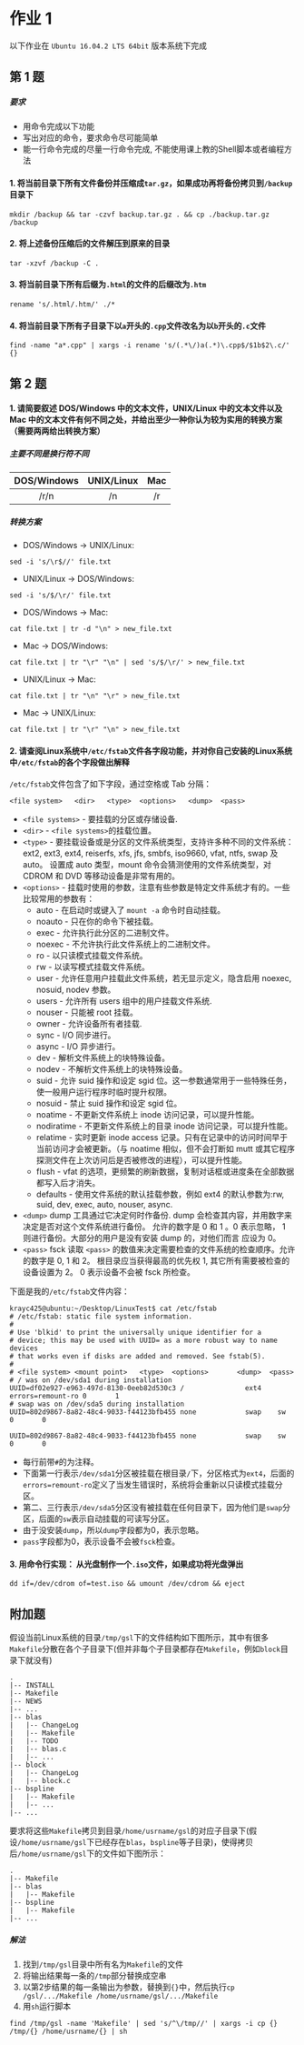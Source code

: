 # 作业 1

以下作业在 `Ubuntu 16.04.2 LTS 64bit` 版本系统下完成

## 第 1 题

##### 要求

* 用命令完成以下功能
* 写出对应的命令，要求命令尽可能简单
* 能一行命令完成的尽量一行命令完成, 不能使用课上教的Shell脚本或者编程方法

#### 1. 将当前目录下所有文件备份并压缩成`tar.gz`，如果成功再将备份拷贝到`/backup`目录下

```
mkdir /backup && tar -czvf backup.tar.gz . && cp ./backup.tar.gz /backup
```

#### 2. 将上述备份压缩后的文件解压到原来的目录

```
tar -xzvf /backup -C .
```

#### 3. 将当前目录下所有后缀为`.html`的文件的后缀改为`.htm`

```
rename 's/.html/.htm/' ./*
```

#### 4. 将当前目录下所有子目录下以`a`开头的`.cpp`文件改名为以`b`开头的`.c`文件

```
find -name "a*.cpp" | xargs -i rename 's/(.*\/)a(.*)\.cpp$/$1b$2\.c/' {}```
    
## 第 2 题

#### 1. 请简要叙述 DOS/Windows 中的文本文件，UNIX/Linux 中的文本文件以及 Mac 中的文本文件有何不同之处，并给出至少一种你认为较为实用的转换方案（需要两两给出转换方案）

##### 主要不同是换行符不同

| DOS/Windows | UNIX/Linux | Mac |
| :-: | :-: | :-: |
| /r/n | /n | /r |

##### 转换方案

* DOS/Windows -> UNIX/Linux: 

```
sed -i 's/\r$//' file.txt
```

* UNIX/Linux -> DOS/Windows:

```
sed -i 's/$/\r/' file.txt
```

* DOS/Windows -> Mac:

```
cat file.txt | tr -d "\n" > new_file.txt
```

* Mac -> DOS/Windows:

```
cat file.txt | tr "\r" "\n" | sed 's/$/\r/' > new_file.txt
```
 
* UNIX/Linux -> Mac: 

```
cat file.txt | tr "\n" "\r" > new_file.txt 
```

* Mac -> UNIX/Linux: 

```
cat file.txt | tr "\r" "\n" > new_file.txt
```

#### 2. 请查阅Linux系统中`/etc/fstab`文件各字段功能，并对你自己安装的Linux系统中`/etc/fstab`的各个字段做出解释

`/etc/fstab`文件包含了如下字段，通过空格或 Tab 分隔：

```
<file system>	<dir>	<type>	<options>	<dump>	<pass>
```

* `<file systems>` - 要挂载的分区或存储设备.
* `<dir>` - `<file systems>`的挂载位置。
* `<type>` - 要挂载设备或是分区的文件系统类型，支持许多种不同的文件系统：ext2, ext3, ext4, reiserfs, xfs, jfs, smbfs, iso9660, vfat, ntfs, swap 及 auto。 设置成 auto 类型，mount 命令会猜测使用的文件系统类型，对 CDROM 和 DVD 等移动设备是非常有用的。
* `<options>` - 挂载时使用的参数，注意有些参数是特定文件系统才有的。一些比较常用的参数有：
    * auto - 在启动时或键入了 `mount -a` 命令时自动挂载。
    * noauto - 只在你的命令下被挂载。
    * exec - 允许执行此分区的二进制文件。
    * noexec - 不允许执行此文件系统上的二进制文件。
    * ro - 以只读模式挂载文件系统。
    * rw - 以读写模式挂载文件系统。
    * user - 允许任意用户挂载此文件系统，若无显示定义，隐含启用 noexec, nosuid, nodev 参数。
    * users - 允许所有 users 组中的用户挂载文件系统.
    * nouser - 只能被 root 挂载。
    * owner - 允许设备所有者挂载.
    * sync - I/O 同步进行。
    * async - I/O 异步进行。
    * dev - 解析文件系统上的块特殊设备。
    * nodev - 不解析文件系统上的块特殊设备。
    * suid - 允许 suid 操作和设定 sgid 位。这一参数通常用于一些特殊任务，使一般用户运行程序时临时提升权限。
    * nosuid - 禁止 suid 操作和设定 sgid 位。
    * noatime - 不更新文件系统上 inode 访问记录，可以提升性能。
    * nodiratime - 不更新文件系统上的目录 inode 访问记录，可以提升性能。
    * relatime - 实时更新 inode access 记录。只有在记录中的访问时间早于当前访问才会被更新。（与 noatime 相似，但不会打断如 mutt 或其它程序探测文件在上次访问后是否被修改的进程），可以提升性能。
    * flush - vfat 的选项，更频繁的刷新数据，复制对话框或进度条在全部数据都写入后才消失。
    * defaults - 使用文件系统的默认挂载参数，例如 ext4 的默认参数为:rw, suid, dev, exec, auto, nouser, async.
* `<dump>` dump 工具通过它决定何时作备份. dump 会检查其内容，并用数字来决定是否对这个文件系统进行备份。 允许的数字是 0 和 1 。0 表示忽略， 1 则进行备份。大部分的用户是没有安装 dump 的，对他们而言 <dump> 应设为 0。
* `<pass>` fsck 读取 `<pass>` 的数值来决定需要检查的文件系统的检查顺序。允许的数字是 0, 1 和 2。 根目录应当获得最高的优先权 1, 其它所有需要被检查的设备设置为 2。 0 表示设备不会被 fsck 所检查。

下面是我的`/etc/fstab`文件内容：

```
krayc425@ubuntu:~/Desktop/LinuxTest$ cat /etc/fstab# /etc/fstab: static file system information.## Use 'blkid' to print the universally unique identifier for a# device; this may be used with UUID= as a more robust way to name devices# that works even if disks are added and removed. See fstab(5).## <file system> <mount point>   <type>  <options>       <dump>  <pass># / was on /dev/sda1 during installationUUID=df02e927-e963-497d-8130-0eeb82d530c3 /               ext4    errors=remount-ro 0       1# swap was on /dev/sda5 during installationUUID=802d9867-8a82-48c4-9033-f44123bfb455 none            swap    sw              0       0UUID=802d9867-8a82-48c4-9033-f44123bfb455 none            swap    sw              0       0```

* 每行前带`#`的为注释。
* 下面第一行表示`/dev/sda1`分区被挂载在根目录`/`下，分区格式为`ext4`，后面的`errors=remount-ro`定义了当发生错误时，系统将会重新以只读模式挂载分区。
* 第二、三行表示`/dev/sda5`分区没有被挂载在任何目录下，因为他们是`swap`分区，后面的`sw`表示自动挂载的可读写分区。
* 由于没安装`dump`，所以`dump`字段都为0，表示忽略。
* `pass`字段都为0，表示设备不会被`fsck`检查。

#### 3. 用命令行实现： 从光盘制作一个`.iso`文件，如果成功将光盘弹出

```
dd if=/dev/cdrom of=test.iso && umount /dev/cdrom && eject
```

## 附加题

假设当前Linux系统的目录`/tmp/gsl`下的文件结构如下图所示，其中有很多`Makefile`分散在各个子目录下(但并非每个子目录都存在`Makefile`，例如`block`目录下就没有)

```
.
|-- INSTALL
|-- Makefile
|-- NEWS
|-- ...
|-- blas
|   |-- ChangeLog
|   |-- Makefile
|   |-- TODO
|   |-- blas.c
|   |-- ...
|-- block
|   |-- ChangeLog
|   |-- block.c
|-- bspline
|   |-- Makefile
|   |-- ...
|-- ...

```

要求将这些`Makefile`拷贝到目录`/home/usrname/gsl`的对应子目录下(假设`/home/usrname/gsl`下已经存在`blas`，`bspline`等子目录)，使得拷贝后`/home/usrname/gsl`下的文件如下图所示：

```
.
|-- Makefile
|-- blas
|   |-- Makefile
|-- bspline
|   |-- Makefile
|-- ...
```

##### 解法

1. 找到`/tmp/gsl`目录中所有名为`Makefile`的文件
2. 将输出结果每一条的`/tmp`部分替换成空串
3. 以第2步结果的每一条输出为参数，替换到`{}`中，然后执行`cp /gsl/.../Makefile /home/usrname/gsl/.../Makefile`
4. 用`sh`运行脚本

```
find /tmp/gsl -name 'Makefile' | sed 's/^\/tmp//' | xargs -i cp {}  /tmp/{} /home/usrname/{} | sh
```

